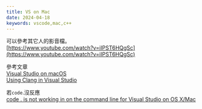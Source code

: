 ```yaml
---
title: VS on Mac
date: 2024-04-18
keywords: vscode,mac,c++
---
```


可以參考其它人的影音檔。  
[https://www.youtube.com/watch?v=iIPST6HQgSc](https://www.youtube.com/watch?v=iIPST6HQgSc)  

參考文章  
[Visual Studio on macOS](https://code.visualstudio.com/docs/setup/mac#_launching-from-the-command-line)  
[Using Clang in Visual Studio ](https://code.visualstudio.com/docs/cpp/config-clang-mac)  

若`code`.沒反應  
[code . is not working in on the command line for Visual Studio on OS X/Mac](https://stackoverflow.com/questions/29955500/code-is-not-working-in-on-the-command-line-for-visual-studio-code-on-os-x-ma)  

